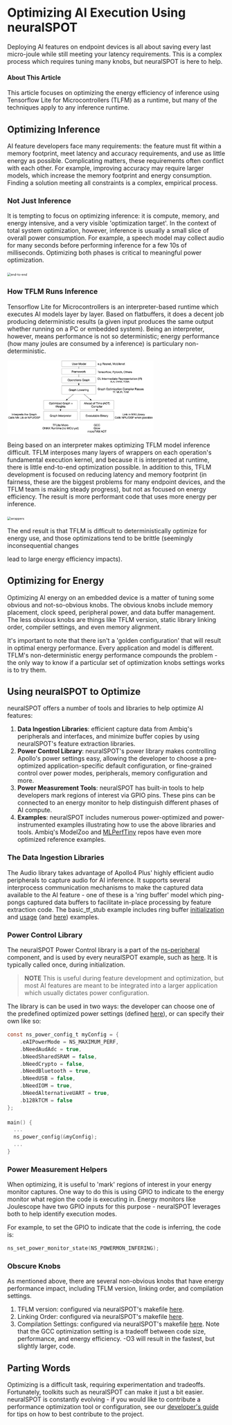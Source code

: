 # Optimizing AI Execution Using neuralSPOT

Deploying AI features on endpoint devices is all about saving every last micro-joule while still meeting your latency requirements. This is a complex process which requires tuning many knobs, but neuralSPOT is here to help.

#### About This Article

This article focuses on optimizing the energy efficiency of inference using Tensorflow Lite for Microcontrollers (TLFM) as a runtime, but many of the techniques apply to any inference runtime.

## Optimizing Inference

AI feature developers face many requirements: the feature must fit within a memory footprint, meet latency and accuracy requirements, and use as little energy as possible. Complicating matters, these requirements often conflict with each other. For example, improving accuracy may require larger models, which increase the memory footprint and energy consumption. Finding a solution meeting all constraints is a complex, empirical process.

### Not Just Inference

It is tempting to focus on optimizing inference: it is compute, memory, and energy intensive, and a very visible 'optimization target'. In the context of total system optimization, however, inference is usually a small slice of overall power consumption. For example, a speech model may collect audio for many seconds before performing inference for a few 10s of milliseconds. Optimizing both phases is critical to meaningful power optimization.

<img src="/Users/carlosmorales/AmbiqDev/neuralSPOT/docs/energy-for-speech.png" alt="end-to-end" style="zoom:50%;" />

### How TFLM Runs Inference

Tensorflow Lite for Microcontrollers is an interpreter-based runtime which executes AI models layer by layer. Based on flatbuffers, it does a decent job producing deterministic results (a given input produces the same output whether running on a PC or embedded system). Being an interpreter, however, means performance is not so deterministic; energy performance (how many joules are consumed by a inference) is particulary non-deterministic.



<img src="./life-of-a-model.png" alt="Life of a model" style="zoom: 33%;" />

Being based on an interpreter makes optimizing TFLM model inference difficult. TFLM interposes many layers of wrappers on each operation's fundamental execution kernel, and because it is interpreted at runtime, there is little end-to-end optimization possible. In addition to this, TFLM development is focused on reducing latency and memory footprint (in fairness, these are the biggest problems for many endpoint devices, and the TFLM team is making steady progress), but not as focused on energy efficiency. The result is more performant code that uses more energy per inference.

<img src="/Users/carlosmorales/AmbiqDev/neuralSPOT/docs/wrappers-wrapping-wrappers.png" alt="wrappers" style="zoom:50%;" />



The end result is that TFLM is difficult to deterministically optimize for energy use, and those optimizations tend to be brittle (seemingly inconsequential changes

[^*]: For example, adding a call to interpreter->arena_used_bytes() after allocating tensors results in 5% less energy use while maintaining identical latency.

 lead to large energy efficiency impacts).

## Optimizing for Energy

Optimizing AI energy on an embedded device is a matter of tuning some obvious and not-so-obvious knobs. The obvious knobs include memory placement, clock speed, peripheral power, and data buffer management. The less obvious knobs are things like TFLM version, static library linking order, compiler settings, and even memory alignment.

It's important to note that there isn't a 'golden configuration' that will result in optimal energy performance. Every application and model is different. TFLM's non-deterministic energy performance compounds the problem - the only way to know if a particular set of optimization knobs settings works is to try them.

## Using neuralSPOT to Optimize

neuralSPOT offers a number of tools and libraries to help optimize AI features:

1. **Data Ingestion Libraries**: efficient capture data from Ambiq's peripherals and interfaces, and minimize buffer copies by using neuralSPOT's feature extraction libraries.
2. **Power Control Library**: neuralSPOT's power library makes controlling Apollo's power settings easy, allowing the developer to choose a pre-optimized application-specific default configuration, or fine-grained control over power modes, peripherals, memory configuration and more.
3. **Power Measurement Tools**: neuralSPOT has built-in tools to help developers mark regions of interest via GPIO pins. These pins can be connected to an energy monitor to help distinguish different phases of AI compute.
4. **Examples**: neuralSPOT includes numerous power-optimized and power-instrumented examples illustrating how to use the above libraries and tools. Ambiq's ModelZoo and [MLPerfTiny](https://github.com/AmbiqAI/MLPerfTiny) repos have even more optimized reference examples.

### The Data Ingestion Libraries

The Audio library takes advantage of Apollo4 Plus' highly efficient audio peripherals to capture audio for AI inference. It supports several interprocess communication mechanisms to make the captured data available to the AI feature - one of these is a 'ring buffer' model which ping-pongs captured data buffers to facilitate in-place processing by feature extraction code. The basic_tf_stub example includes ring buffer [initialization](https://github.com/AmbiqAI/neuralSPOT/blob/70438d631a160988412aa3ba0c27e15d589ac92c/examples/basic_tf_stub/src/main.cc#L272) and [usage](https://github.com/AmbiqAI/neuralSPOT/blob/70438d631a160988412aa3ba0c27e15d589ac92c/examples/basic_tf_stub/src/main.cc#L256) (and [here](https://github.com/AmbiqAI/neuralSPOT/blob/70438d631a160988412aa3ba0c27e15d589ac92c/examples/basic_tf_stub/src/main.cc#L395)) examples.

### Power Control Library

The neuralSPOT Power Control library is a part of the [ns-peripheral](https://github.com/AmbiqAI/neuralSPOT/tree/main/neuralspot/ns-peripherals) component, and is used by every neuralSPOT example, such as [here](https://github.com/AmbiqAI/neuralSPOT/blob/70438d631a160988412aa3ba0c27e15d589ac92c/examples/rpc_client_example/src/rpc_client.cc#L70). It is typically called once, during initialization. 

> **NOTE** This is useful during feature development and optimization, but most AI features are meant to be integrated into a larger application which usually dictates power configuration.

The library is can be used in two ways: the developer can choose one of the predefined optimized power settings (defined [here](https://github.com/AmbiqAI/neuralSPOT/blob/70438d631a160988412aa3ba0c27e15d589ac92c/neuralspot/ns-peripherals/src/ns_power.c#L51)), or can specify their own like so:

```c
const ns_power_config_t myConfig = {
    .eAIPowerMode = NS_MAXIMUM_PERF,
    .bNeedAudAdc = true,
    .bNeedSharedSRAM = false,
    .bNeedCrypto = false,
    .bNeedBluetooth = true,
    .bNeedUSB = false,
    .bNeedIOM = true,
    .bNeedAlternativeUART = true,
    .b128kTCM = false
};

main() {
  ...
  ns_power_config(&myConfig);
  ...
}
```

### Power Measurement Helpers

When optimizing, it is useful to 'mark' regions of interest in your energy monitor captures. One way to do this is using GPIO to indicate to the energy monitor what region the code is executing in. Energy monitors like Joulescope have two GPIO inputs for this purpose - neuralSPOT leverages both to help identify execution modes.

For example, to set the GPIO to indicate that the code is inferring, the code is:

```c
ns_set_power_monitor_state(NS_POWERMON_INFERING);
```

### Obscure Knobs

As mentioned above, there are several non-obvious knobs that have energy performance impact, including TFLM version, linking order, and compilation settings.

1. TFLM version: configured via neuralSPOT's makefile [here](https://github.com/AmbiqAI/neuralSPOT/blob/70438d631a160988412aa3ba0c27e15d589ac92c/make/neuralspot_config.mk#L22).
2. Linking Order: configured via neuralSPOT's makefile [here](https://github.com/AmbiqAI/neuralSPOT/blob/70438d631a160988412aa3ba0c27e15d589ac92c/make/neuralspot_toolchain.mk#L48).
3. Compilation Settings: configured via neuralSPOT's makefile [here](https://github.com/AmbiqAI/neuralSPOT/blob/70438d631a160988412aa3ba0c27e15d589ac92c/make/neuralspot_toolchain.mk#L41). Note that the GCC optimization setting is a tradeoff between code size, performance, and energy efficiency. -O3 will result in the fastest, but slightly larger, code.

## Parting Words

Optimizing is a difficult task, requiring experimentation and tradeoffs. Fortunately, toolkits such as neuralSPOT can make it just a bit easier. neuralSPOT is constantly evolving - if you would like to contribute a performance optimization tool or configuration, see our [developer's guide](https://github.com/AmbiqAI/neuralSPOT/blob/main/docs/developer_guide.md) for tips on how to best contribute to the project.